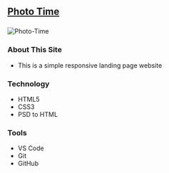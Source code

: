 ## [Photo Time](https://photo-time.vercel.app/)

###

<img src="https://i.ibb.co/chF4yHx/Photo-Time.png" alt="Photo-Time" border="0">

### About This Site

- This is a simple responsive landing page website

### Technology

- HTML5
- CSS3
- PSD to HTML

### Tools

- VS Code
- Git
- GitHub
